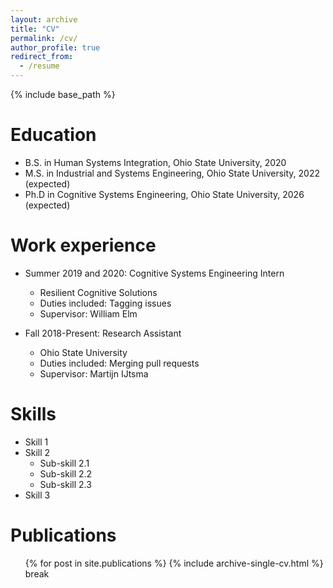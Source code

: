 ```yaml
---
layout: archive
title: "CV"
permalink: /cv/
author_profile: true
redirect_from:
  - /resume
---
```


{% include base_path %}

Education
======
* B.S. in Human Systems Integration, Ohio State University, 2020
* M.S. in Industrial and Systems Engineering, Ohio State University, 2022 (expected)
* Ph.D in Cognitive Systems Engineering, Ohio State University, 2026 (expected)

Work experience
======
* Summer 2019 and 2020: Cognitive Systems Engineering Intern
  * Resilient Cognitive Solutions
  * Duties included: Tagging issues
  * Supervisor: William Elm

* Fall 2018-Present: Research Assistant
  * Ohio State University
  * Duties included: Merging pull requests
  * Supervisor: Martijn IJtsma
  
Skills
======
* Skill 1
* Skill 2
  * Sub-skill 2.1
  * Sub-skill 2.2
  * Sub-skill 2.3
* Skill 3

Publications
======
  <ul>{% for post in site.publications %}
    {% include archive-single-cv.html %}
  break
